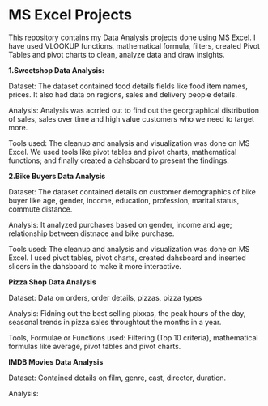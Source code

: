 # MS Excel Projects
This repository contains my Data Analysis projects done using MS Excel. I have used VLOOKUP functions, mathematical formula, filters, created Pivot Tables and pivot charts to clean, analyze data and draw insights.

**1.Sweetshop Data Analysis:**

Dataset: The dataset contained food details fields like food item names, prices. It also had data on regions, sales and delivery people details.

Analysis: Analysis was acrried out to find out the georgraphical distribution of sales, sales over time and high value customers who we need to target more.

Tools used: The cleanup and analysis and visualization was done on MS Excel. We used tools like pivot tables and pivot charts, mathematical functions; and finally created a dahsboard to present the findings.

**2.Bike Buyers Data Analysis**

Dataset: The dataset contained details on customer demographics of bike buyer like age, gender, income, education, profession, marital status, commute distance.

Analysis: It analyzed purchases based on gender, income and age; relationship between distnace and bike purchase.

Tools used: The cleanup and analysis and visualization was done on MS Excel. I used pivot tables, pivot charts, created dahsboard and inserted slicers in the dahsboard to make it more interactive.

**Pizza Shop Data Analysis**

Dataset: Data on orders, order details, pizzas, pizza types

Analysis: Fidning out the best selling pixxas, the peak hours of the day, seasonal trends in pizza sales throughtout the months in a year.

Tools, Formulae or Functions used: Filtering (Top 10 criteria), mathematical formulas like average, pivot tables and pivot charts.

**IMDB Movies Data Analysis**

Dataset: Contained details on film, genre, cast, director, duration.

Analysis: 


